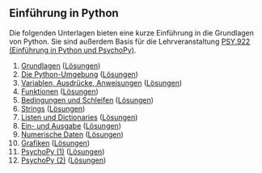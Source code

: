 ## Einführung in Python

Die folgenden Unterlagen bieten eine kurze Einführung in die Grundlagen von Python. Sie sind außerdem Basis für die Lehrveranstaltung [PSY.922 (Einführung in Python und PsychoPy)](https://online.uni-graz.at/kfu_online/pl/ui/$ctx/wbLv.wbShowLVDetail?pStpSpNr=828673&pSpracheNr=1).

 1. [Grundlagen](https://python-23w-01.netlify.app) ([Lösungen](https://python-23w-01-solutions.netlify.app))
 2. [Die Python-Umgebung](https://python-23w-02.netlify.app) ([Lösungen](https://python-23w-02-solutions.netlify.app))
 3. [Variablen, Ausdrücke, Anweisungen](https://cbrnr.quarto.pub/python-23w-03) ([Lösungen](https://cbrnr.quarto.pub/python-23w-03-solutions))
 4. [Funktionen](https://cbrnr.quarto.pub/python-23w-04) ([Lösungen](https://cbrnr.quarto.pub/python-23w-04-solutions))
 5. [Bedingungen und Schleifen](https://cbrnr.quarto.pub/python-23w-05) ([Lösungen](https://cbrnr.quarto.pub/python-23w-05-solutions))
 6. [Strings](https://cbrnr.quarto.pub/python-23w-06) ([Lösungen](https://cbrnr.quarto.pub/python-23w-06-solutions/))
 7. [Listen und Dictionaries](https://cbrnr.quarto.pub/python-23w-07) ([Lösungen](https://cbrnr.quarto.pub/python-23w-07-solutions))
 8. [Ein- und Ausgabe](https://cbrnr.quarto.pub/python-23w-08) ([Lösungen](https://cbrnr.quarto.pub/python-23w-08-solutions))
 9. [Numerische Daten](https://cbrnr.quarto.pub/python-23w-09) ([Lösungen](https://cbrnr.quarto.pub/python-23w-09-solutions))
10. [Grafiken](https://cbrnr.quarto.pub/python-23w-10) ([Lösungen](https://cbrnr.quarto.pub/python-23w-10-solutions))
11. [PsychoPy (1)](https://cbrnr.quarto.pub/python-23w-11) ([Lösungen](https://cbrnr.quarto.pub/python-23w-11-solutions))
12. [PsychoPy (2)](https://cbrnr.quarto.pub/python-23w-12) ([Lösungen](https://cbrnr.quarto.pub/python-23w-12-solutions))
